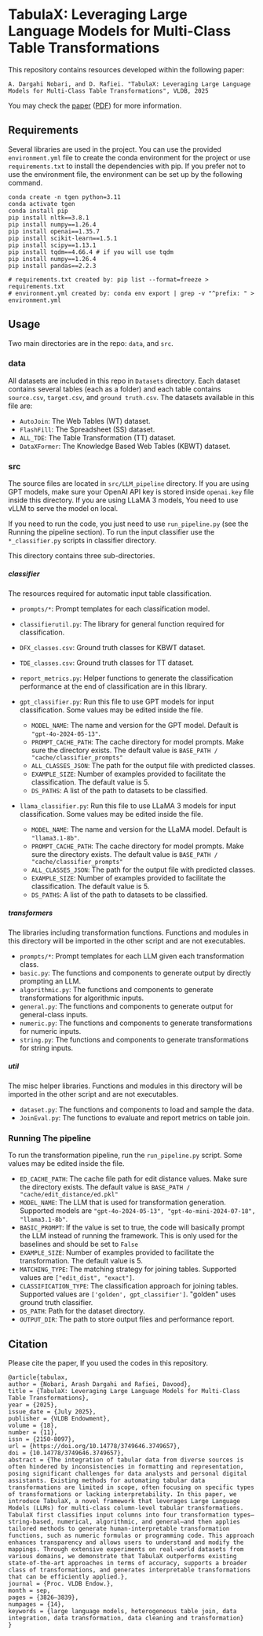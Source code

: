 # TabulaX: Leveraging Large Language Models for Multi-Class Table Transformations

This repository contains resources developed within the following paper:

    A. Dargahi Nobari, and D. Rafiei. "TabulaX: Leveraging Large Language Models for Multi-Class Table Transformations", VLDB, 2025
	
You may check the [paper](https://doi.org/10.14778/3749646.3749657) ([PDF](https://arxiv.org/abs/2411.17110)) for more information.


## Requirements

Several libraries are used in the project. You can use the provided `environment.yml` file to create the conda environment for the project or use `requirements.txt` to install the dependencies with pip. 
If you prefer not to use the environment file, the environment can be set up by the following command.
```
conda create -n tgen python=3.11
conda activate tgen
conda install pip
pip install nltk==3.8.1
pip install numpy==1.26.4
pip install openai==1.35.7
pip install scikit-learn==1.5.1
pip install scipy==1.13.1
pip install tqdm==4.66.4 # if you will use tqdm
pip install numpy==1.26.4
pip install pandas==2.2.3

# requirements.txt created by: pip list --format=freeze > requirements.txt
# environment.yml created by: conda env export | grep -v "^prefix: " > environment.yml
```


## Usage

Two main directories are in the repo: `data`, and `src`.


### data
All datasets are included in this repo in `Datasets` directory. Each dataset contains several tables (each as a folder) and each table contains `source.csv`, `target.csv`, and `ground truth.csv`. The datasets available in this file are:
- `AutoJoin`: The Web Tables (WT) dataset.
- `FlashFill`: The Spreadsheet (SS) dataset.
- `ALL_TDE`: The Table Transformation (TT) dataset.
- `DataXFormer`: The Knowledge Based Web Tables (KBWT) dataset.

### src
The source files are located in `src/LLM_pipeline` directory.
If you are using GPT models, make sure your OpenAI API key is stored inside `openai.key` file inside this directory.
If you are using LLaMA 3 models, You need to use vLLM to serve the model on local.

If you need to run the code, you just need to use `run_pipeline.py` (see the Running the pipeline section). To run the input classifier use the `*_classifier.py` scripts in classifier directory.

This directory contains three sub-directories.


##### classifier
The resources required for automatic input table classification.

* `prompts/*`: Prompt templates for each classification model.
* `classifierutil.py`: The library for general function required for classification.
* `DFX_classes.csv`: Ground truth classes for KBWT dataset.
* `TDE_classes.csv`: Ground truth classes for TT dataset.
* `report_metrics.py`: Helper functions to generate the classification performance at the end of classification are in this library.

* `gpt_classifier.py`: Run this file to use GPT models for input classification. Some values may be edited inside the file.
  * `MODEL_NAME`: The name and version for the GPT model. Default is `"gpt-4o-2024-05-13"`.
  * `PROMPT_CACHE_PATH`: The cache directory for model prompts. Make sure the directory exists. The default value is `BASE_PATH / "cache/classifier_prompts"`
  * `ALL_CLASSES_JSON`: The path for the output file with predicted classes.
  * `EXAMPLE_SIZE`: Number of examples provided to facilitate the classification. The default value is 5.
  * `DS_PATHS`: A list of the path to datasets to be classified.
  
* `llama_classifier.py`: Run this file to use LLaMA 3 models for input classification. Some values may be edited inside the file.
  * `MODEL_NAME`: The name and version for the LLaMA model. Default is `"llama3.1-8b"`.
  * `PROMPT_CACHE_PATH`: The cache directory for model prompts. Make sure the directory exists. The default value is `BASE_PATH / "cache/classifier_prompts"`
  * `ALL_CLASSES_JSON`: The path for the output file with predicted classes.
  * `EXAMPLE_SIZE`: Number of examples provided to facilitate the classification. The default value is 5.
  * `DS_PATHS`: A list of the path to datasets to be classified.


##### transformers
The libraries including transformation functions. Functions and modules in this directory will be imported in the other script and are not executables.

* `prompts/*`: Prompt templates for each LLM given each transformation class.
* `basic.py`: The functions and components to generate output by directly prompting an LLM.
* `algorithmic.py`: The functions and components to generate transformations for algorithmic inputs.
* `general.py`: The functions and components to generate output for general-class inputs.
* `numeric.py`: The functions and components to generate transformations for numeric inputs.
* `string.py`: The functions and components to generate transformations for string inputs.



##### util
The misc helper libraries. Functions and modules in this directory will be imported in the other script and are not executables.

* `dataset.py`: The functions and components to load and sample the data.
* `JoinEval.py`: The functions to evaluate and report metrics on table join.



### Running The pipeline
To run the transformation pipeline, run the `run_pipeline.py` script.
Some values may be edited inside the file.
* `ED_CACHE_PATH`: The cache file path for edit distance values. Make sure the directory exists. The default value is `BASE_PATH / "cache/edit_distance/ed.pkl"`
* `MODEL_NAME`: The LLM that is used for transformation generation. Supported models are `"gpt-4o-2024-05-13", "gpt-4o-mini-2024-07-18", "llama3.1-8b"`.
* `BASIC_PROMPT`: If the value is set to true, the code will basically prompt the LLM instead of running the framework. This is only used for the baselines and should be set to `False`
* `EXAMPLE_SIZE`: Number of examples provided to facilitate the transformation. The default value is 5.
* `MATCHING_TYPE`: The matching strategy for joining tables. Supported values are `["edit_dist", "exact"]`.
* `CLASSIFICATION_TYPE`: The classification approach for joining tables. Supported values are `['golden', gpt_classifier']`. "golden" uses ground truth classifier.
* `DS_PATH`: Path for the dataset directory.
* `OUTPUT_DIR`: The path to store output files and performance report.




## Citation

Please cite the paper, If you used the codes in this repository.
```
@article{tabulax,
author = {Nobari, Arash Dargahi and Rafiei, Davood},
title = {TabulaX: Leveraging Large Language Models for Multi-Class Table Transformations},
year = {2025},
issue_date = {July 2025},
publisher = {VLDB Endowment},
volume = {18},
number = {11},
issn = {2150-8097},
url = {https://doi.org/10.14778/3749646.3749657},
doi = {10.14778/3749646.3749657},
abstract = {The integration of tabular data from diverse sources is often hindered by inconsistencies in formatting and representation, posing significant challenges for data analysts and personal digital assistants. Existing methods for automating tabular data transformations are limited in scope, often focusing on specific types of transformations or lacking interpretability. In this paper, we introduce TabulaX, a novel framework that leverages Large Language Models (LLMs) for multi-class column-level tabular transformations. TabulaX first classifies input columns into four transformation types—string-based, numerical, algorithmic, and general—and then applies tailored methods to generate human-interpretable transformation functions, such as numeric formulas or programming code. This approach enhances transparency and allows users to understand and modify the mappings. Through extensive experiments on real-world datasets from various domains, we demonstrate that TabulaX outperforms existing state-of-the-art approaches in terms of accuracy, supports a broader class of transformations, and generates interpretable transformations that can be efficiently applied.},
journal = {Proc. VLDB Endow.},
month = sep,
pages = {3826–3839},
numpages = {14},
keywords = {large language models, heterogeneous table join, data integration, data transformation, data cleaning and transformation}
}
```

